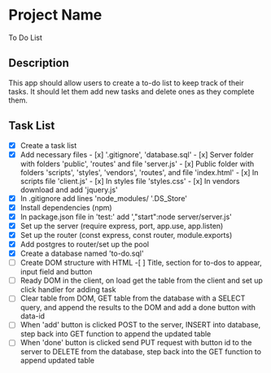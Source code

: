 # Project Name

To Do List


## Description

This app should allow users to create a to-do list to keep track of their tasks. It should let them add new tasks and delete ones as they complete them.

## Task List

- [x] Create a task list
- [x] Add necessary files
        - [x] '.gitignore', 'database.sql'
        - [x] Server folder with folders 'public', 'routes' and file 'server.js'
        - [x] Public folder with folders 'scripts', 'styles', 'vendors', 'routes', 
                and file 'index.html'
        - [x] In scripts file 'client.js'
        - [x] In styles file 'styles.css'
        - [x] In vendors download and add 'jquery.js'
- [x] In .gitignore add lines 'node_modules/
                              '.DS_Store'
- [x] Install dependencies (npm)
- [x] In package.json file in 'test:' add ',"start":node server/server.js'
- [x] Set up the server (require express, port, app.use, app.listen)
- [x] Set up the router (const express, const router, module.exports)
- [x] Add postgres to router/set up the pool
- [x] Create a database named 'to-do.sql'
- [ ] Create DOM structure with HTML
        -[ ] Title, section for to-dos to appear, input field and button
- [ ] Ready DOM in the client, on load get the table from the client and set up 
      click handler for adding task
- [ ] Clear table from DOM, GET table from the database with a SELECT query, and 
       append the results to the DOM and add a done button with data-id 
- [ ]  When 'add' button is clicked POST to the server, INSERT into database, step 
       back into GET function to append the updated table
- [ ]  When 'done' button is clicked send PUT request with button id to the server 
       to DELETE from the database, step back into the GET function to append updated table